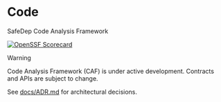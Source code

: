 # Code
SafeDep Code Analysis Framework

[![OpenSSF Scorecard](https://api.scorecard.dev/projects/github.com/safedep/code/badge)](https://scorecard.dev/viewer/?uri=github.com/safedep/code)

> [!WARNING]
> Code Analysis Framework (CAF) is under active development. Contracts and APIs are subject to change.

See [docs/ADR.md](./docs/ADR.md) for architectural decisions.
